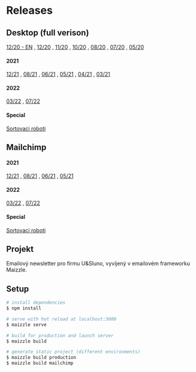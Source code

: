 # Releases
## Desktop (full verison)
[12/20 - EN](https://patrikvadura.github.io/U-Sluno-newsletter/build_production/usluno-newsletter-12_EN.html) ,
[12/20](https://patrikvadura.github.io/U-Sluno-newsletter/build_production/usluno-newsletter-12.html) ,
[11/20](https://patrikvadura.github.io/U-Sluno-newsletter/build_production/usluno-newsletter-11.html) ,
[10/20](https://patrikvadura.github.io/U-Sluno-newsletter/build_production/usluno-newsletter-10.html) ,
[08/20](https://patrikvadura.github.io/U-Sluno-newsletter/build_production/usluno-newsletter-08.html) ,
[07/20](https://patrikvadura.github.io/U-Sluno-newsletter/build_production/usluno-newsletter-07.html) ,
[05/20](https://patrikvadura.github.io/U-Sluno-newsletter/build_production/usluno-newsletter-05.html)
#### 2021
[12/21](https://patrikvadura.github.io/U-Sluno-newsletter/build_production/usluno-newsletter-12_21.html) ,
[08/21](https://patrikvadura.github.io/U-Sluno-newsletter/build_production/usluno-newsletter-08_21.html) ,
[06/21](https://patrikvadura.github.io/U-Sluno-newsletter/build_production/usluno-newsletter-06_21.html) ,
[05/21](https://patrikvadura.github.io/U-Sluno-newsletter/build_production/usluno-newsletter-05_21.html) ,
[04/21](https://patrikvadura.github.io/U-Sluno-newsletter/build_production/usluno-newsletter-04_21.html) ,
[03/21](https://patrikvadura.github.io/U-Sluno-newsletter/build_production/usluno-newsletter-03_21.html)

#### 2022
[03/22](https://patrikvadura.github.io/U-Sluno-newsletter/build_production/usluno-newsletter-03_22.html) ,
[07/22](https://patrikvadura.github.io/U-Sluno-newsletter/build_production/usluno-newsletter-07_22.html)

#### Special
[Sortovaci roboti](https://patrikvadura.github.io/U-Sluno-newsletter/build_production/usluno-newsletter-sort.html)


## Mailchimp
#### 2021
[12/21](https://patrikvadura.github.io/U-Sluno-newsletter/build_mailchimp/usluno-newsletter-12_21.html) ,
[08/21](https://patrikvadura.github.io/U-Sluno-newsletter/build_mailchimp/usluno-newsletter-08_21.html) ,
[06/21](https://patrikvadura.github.io/U-Sluno-newsletter/build_mailchimp/usluno-newsletter-06_21.html) ,
[05/21](https://patrikvadura.github.io/U-Sluno-newsletter/build_mailchimp/usluno-newsletter-05_21.html)

#### 2022
[03/22](https://patrikvadura.github.io/U-Sluno-newsletter/build_mailchimp/usluno-newsletter-03_22.html) ,
[07/22](https://patrikvadura.github.io/U-Sluno-newsletter/build_mailchimp/usluno-newsletter-07_22.html)

#### Special
[Sortovaci roboti](https://patrikvadura.github.io/U-Sluno-newsletter/build_mailchimp/usluno-newsletter-sort.html)


## Projekt

Emailový newsletter pro firmu U&Sluno, vyvíjený v emailovém frameworku Maizzle.

## Setup
```bash
# install dependencies
$ npm install

# serve with hot reload at localhost:3000
$ maizzle serve

# build for production and launch server
$ maizzle build

# generate static project (different environments)
$ maizzle build production
$ maizzle build mailchimp
```
